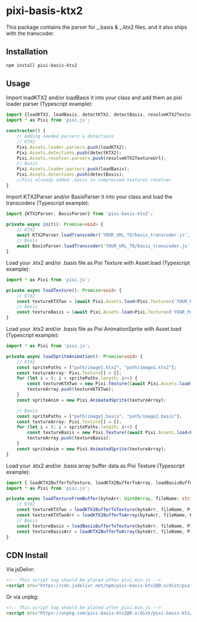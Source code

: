 # pixi-basis-ktx2

This package contains the parser for _.basis & _.ktx2 files, and it also ships with the transcoder.

## Installation

```bash
npm install pixi-basis-ktx2
```

## Usage

Import loadKTX2 and/or loadBasis it into your class and add them as pixi loader parser (Typescript example):

```ts
import {loadKTX2, loadBasis, detectKTX2, detectBasis, resolveKTX2TextureUrl } from 'pixi-basis-ktx2';
import * as Pixi from 'pixi.js';

constructor() {
    // Adding needed parsers & detections
    // KTX2
    Pixi.Assets.loader.parsers.push(loadKTX2);
    Pixi.Assets.detections.push(detectKTX2);
    Pixi.Assets.resolver.parsers.push(resolveKTX2TextureUrl);
    // Basis
    Pixi.Assets.loader.parsers.push(loadBasis);
    Pixi.Assets.detections.push(detectBasis);
    //Pixi already added .basis in compressed textures resolver
}
```

Import KTX2Parser and/or BasisParser it into your class and load the transcoders (Typescript example):

```ts
import {KTX2Parser, BasisParser} from 'pixi-basis-ktx2';

private async init(): Promise<void> {
    // KTX2
    await KTX2Parser.loadTranscoder('YOUR_URL_TO/basis_transcoder.js', 'YOUR_URL_TO/basis_transcoder.wasm');
    // Basis
    await BasisParser.loadTranscoder('YOUR_URL_TO/basis_transcoder.js', 'YOUR_URL_TO/basis_transcoder.wasm');
}
```

Load your .ktx2 and/or .basis file as Pixi Texture with Asset.load (Typescript example):

```ts
import * as Pixi from 'pixi.js';

private async loadTexture(): Promise<void> {
    // KTX2
    const textureKTXTwo = (await Pixi.Assets.load<Pixi.Texture>('YOUR_PATH_TO/image.ktx2'));
    // Basis
    const textureBasis = (await Pixi.Assets.load<Pixi.Texture>('YOUR_PATH_TO/image.basis'));
}
```

Load your .ktx2 and/or .basis file as Pixi AnimationSprite with Asset.load (Typescript example):

```ts
import * as Pixi from 'pixi.js';

private async loadSpriteAnimation(): Promise<void> {
    // KTX2
    const spritePaths = ["path/image1.ktx2", "path/image2.ktx2"];
    const textureArray: Pixi.Texture[] = [];
    for (let i = 0; i < spritePaths.length; i++) {
        const textureKTXTwo = new Pixi.Texture((await Pixi.Assets.load<Pixi.BaseTexture>(spritePaths[i])));
        textureArray.push(textureKTXTwo);
    }
    const spriteAnim = new Pixi.AnimatedSprite(textureArray);

    // Basis
    const spritePaths = ["path/image1.basis", "path/image2.basis"];
    const textureArray: Pixi.Texture[] = [];
    for (let i = 0; i < spritePaths.length; i++) {
        const textureBasis = new Pixi.Texture((await Pixi.Assets.load<Pixi.BaseTexture>(spritePaths[i])));
        textureArray.push(textureBasis);
    }
    const spriteAnim = new Pixi.AnimatedSprite(textureArray);
}
```

Load your .ktx2 and/or .basis array buffer data as Pixi Texture (Typescript example):

```ts
import { loadKTX2BufferToTexture, loadKTX2BufferToArray, loadBasisBufferToTexture, loadKTX2BufferToArray } from 'pixi-basis-ktx2';
import * as Pixi from 'pixi.js';

private async loadTextureFromBuffer(byteArr: Uint8Array, fileName: string): Promise<void> {
    // KTX2
    const textureKTXTwo = loadKTX2BufferToTexture(byteArr, fileName, Pixi.Assets.loader); // Texture
    const textureKTXTwoArr = loadKTX2BufferToArray(byteArr, fileName, Pixi.Assets.loader); // Texture[]
    // Basis
    const textureBasis = loadBasisBufferToTexture(byteArr, fileName, Pixi.Assets.loader); // Texture
    const textureBasisArr = loadKTX2BufferToArray(byteArr, fileName, Pixi.Assets.loader); // Texture[]
}
```

## CDN Install

Via jsDelivr:

```html
<!-- This script tag should be placed after pixi.min.js -->
<script src="https://cdn.jsdelivr.net/npm/pixi-basis-ktx2@0.x/dist/pixi-basis-ktx2.min.js"></script>
```

Or via unpkg:

```html
<!-- This script tag should be placed after pixi.min.js -->
<script src="https://unpkg.com/pixi-basis-ktx2@0.x/dist/pixi-basis-ktx2.min.js"></script>
```
